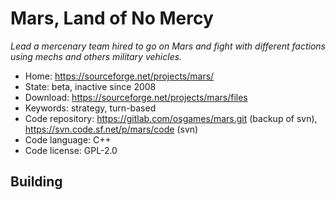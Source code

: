 # Mars, Land of No Mercy

_Lead a mercenary team hired to go on Mars and fight with different factions using mechs and others military vehicles._

- Home: https://sourceforge.net/projects/mars/
- State: beta, inactive since 2008
- Download: https://sourceforge.net/projects/mars/files
- Keywords: strategy, turn-based
- Code repository: https://gitlab.com/osgames/mars.git (backup of svn), https://svn.code.sf.net/p/mars/code (svn)
- Code language: C++
- Code license: GPL-2.0

## Building
